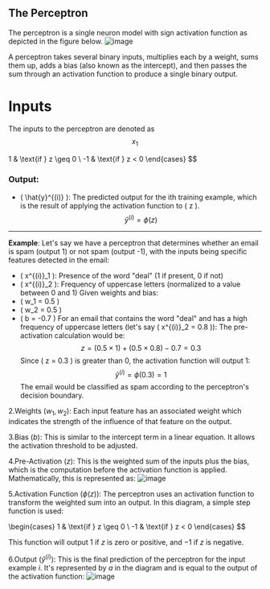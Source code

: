 ## The Perceptron
The perceptron is a single neuron model with sign activation function as depicted in the figure below.
![image](https://github.com/ZhikangLiuu/Ind_577_Final_project/assets/165843914/07114d5b-c988-4f94-856f-c8a6c43f02f6)

A perceptron takes several binary inputs, multiplies each by a weight, sums them up, adds a bias (also known as the intercept), 
and then passes the sum through an activation function to produce a single binary output.

# Inputs
The inputs to the perceptron are denoted as $$x_1$$



1 & \text{if } z \geq 0 \\
-1 & \text{if } z < 0
\end{cases} $$
### Output:
- \( \hat{y}^{(i)} \): The predicted output for the ith training example, which is the result of applying the activation function to \( z \).
$$ \hat{y}^{(i)} = \phi(z) $$
---
**Example**:
Let's say we have a perceptron that determines whether an email is spam (output 1) or not spam (output -1), with the inputs being specific features detected in the email:
- \( x^{(i)}_1 \): Presence of the word "deal" (1 if present, 0 if not)
- \( x^{(i)}_2 \): Frequency of uppercase letters (normalized to a value between 0 and 1)
Given weights and bias:
- \( w_1 = 0.5 \)
- \( w_2 = 0.5 \)
- \( b = -0.7 \)
For an email that contains the word "deal" and has a high frequency of uppercase letters (let's say \( x^{(i)}_2 = 0.8 \)):
The pre-activation calculation would be:
$$ z = (0.5 \times 1) + (0.5 \times 0.8) - 0.7 = 0.3 $$
Since \( z = 0.3 \) is greater than 0, the activation function will output 1:
$$ \hat{y}^{(i)} = \phi(0.3) = 1 $$
The email would be classified as spam according to the perceptron's decision boundary.






2.Weights ($w_1, w_2$): Each input feature has an associated weight which indicates the strength of the influence of that feature on the output. 

3.Bias ($b$): This is similar to the intercept term in a linear equation. It allows the activation threshold to be adjusted.

4.Pre-Activation ($z$): This is the weighted sum of the inputs plus the bias, which is the computation before the activation function is applied. 
Mathematically, this is represented as:
![image](https://github.com/ZhikangLiuu/Ind_577_Final_project/assets/165843914/f016b719-ed25-4534-be22-c067d415f6e8)

5.Activation Function ($\phi(z)$): The perceptron uses an activation function to transform the weighted sum into an output. 
In this diagram, a simple step function is used:

\begin{cases}
1 & \text{if } z \geq 0 \\
-1 & \text{if } z < 0
\end{cases} $$

This function will output $1$ if $z$ is zero or positive, and $-1$ if $z$ is negative.

6.Output ($\hat{y}^{(i)}$): This is the final prediction of the perceptron for the input example $i$. 
It's represented by $a$ in the diagram and is equal to the output of the activation function:
![image](https://github.com/ZhikangLiuu/Ind_577_Final_project/assets/165843914/504a1abc-a73f-4187-b6dd-67b3071284dc)
